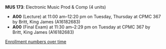 **MUS 173**: Electronic Music Prod & Comp (4 units)

- **A00** (Lecture) at 11:00 am–12:20 pm on Tuesday, Thursday at CPMC 367 by Britt, King James (A16182683)
- **A00** (Final Exam) at 11:30 am–2:29 pm on Tuesday at CPMC 367 by Britt, King James (A16182683)

[Enrollment numbers over time](./MUS173.tsv)

